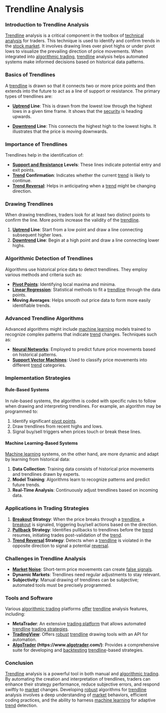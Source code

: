 # Trendline Analysis

### Introduction to Trendline Analysis

[Trendline](../t/trendline.md) analysis is a critical component in the toolbox of [technical analysis](../t/technical_analysis.md) for traders. This technique is used to identify and confirm trends in the [stock market](../s/stock_market.md). It involves drawing lines over pivot highs or under pivot lows to visualize the prevailing direction of price movements. When integrated into [algorithmic trading](../a/algorithmic_trading.md), [trendline](../t/trendline.md) analysis helps automated systems make informed decisions based on historical data patterns.

### Basics of Trendlines

A [trendline](../t/trendline.md) is drawn so that it connects two or more price points and then extends into the future to act as a line of support or resistance. The primary types of trendlines are:

- **[Uptrend](../u/uptrend.md) Line**: This is drawn from the lowest low through the highest lows in a given time frame. It shows that the [security](../s/security.md) is heading upwards.
  
- **[Downtrend](../d/downtrend.md) Line**: This connects the highest high to the lowest highs. It illustrates that the price is moving downwards.
  
### Importance of Trendlines

Trendlines help in the identification of:

- **[Support and Resistance](../s/support_and_resistance.md) Levels**: These lines indicate potential entry and exit points.
- **[Trend](../t/trend.md) Confirmation**: Indicates whether the current [trend](../t/trend.md) is likely to continue.
- **[Trend Reversal](../t/trend_reversal.md)**: Helps in anticipating when a [trend](../t/trend.md) might be changing direction.

### Drawing Trendlines

When drawing trendlines, traders look for at least two distinct points to confirm the line. More points increase the validity of the [trendline](../t/trendline.md).

1. **[Uptrend](../u/uptrend.md) Line**: Start from a low point and draw a line connecting subsequent higher lows.
2. **[Downtrend](../d/downtrend.md) Line**: Begin at a high point and draw a line connecting lower highs.

### Algorithmic Detection of Trendlines

Algorithms use historical price data to detect trendlines. They employ various methods and criteria such as:

- **[Pivot Points](../p/pivot_points.md)**: Identifying local maxima and minima.
- **[Linear Regression](../l/linear_regression.md)**: Statistical methods to fit a [trendline](../t/trendline.md) through the data points.
- **Moving Averages**: Helps smooth out price data to form more easily identifiable trends.

### Advanced Trendline Algorithms

Advanced algorithms might include [machine learning](../m/machine_learning.md) models trained to recognize complex patterns that indicate [trend](../t/trend.md) changes. Techniques such as:

- **[Neural Networks](../n/neural_networks_in_trading.md)**: Employed to predict future price movements based on historical patterns.
- **[Support Vector Machines](../s/support_vector_machines_in_trading.md)**: Used to classify price movements into different [trend](../t/trend.md) categories.

### Implementation Strategies

#### Rule-Based Systems

In rule-based systems, the algorithm is coded with specific rules to follow when drawing and interpreting trendlines. For example, an algorithm may be programmed to:

1. Identify significant [pivot points](../p/pivot_points.md).
2. Draw trendlines from recent highs and lows.
3. Signal buy/sell triggers when prices touch or break these lines.

#### Machine Learning-Based Systems

[Machine learning](../m/machine_learning.md) systems, on the other hand, are more dynamic and adapt by learning from historical data:

1. **Data Collection**: Training data consists of historical price movements and trendlines drawn by experts.
2. **Model Training**: Algorithms learn to recognize patterns and predict future trends.
3. **Real-Time Analysis**: Continuously adjust trendlines based on incoming data.

### Applications in Trading Strategies

1. **[Breakout](../b/breakout.md) Strategy**: When the price breaks through a [trendline](../t/trendline.md), a [breakout](../b/breakout.md) is signaled, triggering buy/sell actions based on the direction.
2. **[Pullback](../p/pullback.md) Strategy**: Identifies pullbacks to trendlines before the [trend](../t/trend.md) resumes, initiating trades post-validation of the [trend](../t/trend.md).
3. **[Trend Reversal](../t/trend_reversal.md) Strategy**: Detects when a [trendline](../t/trendline.md) is violated in the opposite direction to signal a potential [reversal](../r/reversal.md).

### Challenges in Trendline Analysis

- **[Market](../m/market.md) [Noise](../n/noise.md)**: Short-term price movements can create [false signals](../f/false_signals_in_trading.md).
- **Dynamic Markets**: Trendlines need regular adjustments to stay relevant.
- **Subjectivity**: Manual drawing of trendlines can be subjective; automated tools must be precisely programmed.

### Tools and Software

Various [algorithmic trading](../a/algorithmic_trading.md) platforms [offer](../o/offer.md) [trendline](../t/trendline.md) analysis features, including:

- **MetaTrader**: An extensive [trading platform](../t/trading_platform.md) that allows automated [trendline](../t/trendline.md) [trading strategies](../t/trading_strategies.md).
- **[TradingView](../t/tradingview.md)**: Offers [robust](../r/robust.md) [trendline](../t/trendline.md) drawing tools with an API for automation.
- **[AlgoTrader](../a/algotrader.md) (https://www.[algotrader](../a/algotrader.md).com/)**: Provides a comprehensive suite for developing and [backtesting](../b/backtesting.md) [trendline](../t/trendline.md)-based strategies.

### Conclusion

[Trendline](../t/trendline.md) analysis is a powerful tool in both manual and [algorithmic trading](../a/algorithmic_trading.md). By automating the creation and interpretation of trendlines, traders can enhance their strategy performance, reduce subjective errors, and respond swiftly to [market](../m/market.md) changes. Developing [robust](../r/robust.md) algorithms for [trendline](../t/trendline.md) analysis involves a deep understanding of [market](../m/market.md) behaviors, efficient coding practices, and the ability to harness [machine learning](../m/machine_learning.md) for adaptive [trend](../t/trend.md) detection.

